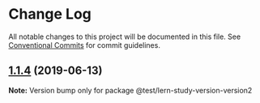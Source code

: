 # Change Log

All notable changes to this project will be documented in this file.
See [Conventional Commits](https://conventionalcommits.org) for commit guidelines.

## [1.1.4](https://github.com/joyerli/lerna-study/compare/v1.1.3...v1.1.4) (2019-06-13)

**Note:** Version bump only for package @test/lern-study-version-version2
